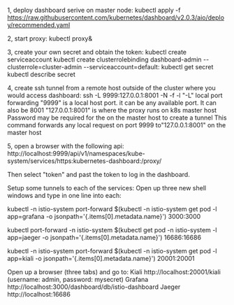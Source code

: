 1,  deploy dashboard serive on master node:
kubectl apply -f https://raw.githubusercontent.com/kubernetes/dashboard/v2.0.3/aio/deploy/recommended.yaml

2, start proxy: 
kubectl proxy&

3, create your own secret and obtain the token:
kubectl create serviceaccount <account name>
kubectl create clusterrolebinding dashboard-admin --clusterrole=cluster-admin --serviceaccount=default:<account name>
kubectl get secret
kubectl describe secret <secret name>
  
4, create ssh tunnel from a remote host outside of the cluster where you would access dashboard:
ssh -L 9999:127.0.0.1:8001 -N -f -l <user name> <k8s master host name or ip>
"-L" local port forwarding
"9999" is a local host port. it can be any available port. It can also be 8001
"127.0.0.1:8001" is where the proxy runs on k8s master host
Password may be required for the <user name> on the master host to create a tunnel
This command forwards any local request on port 9999 to"127.0.0.1:8001" on the master host
  
5, open a browser with the following api:
http://localhost:9999/api/v1/namespaces/kube-system/services/https:kubernetes-dashboard:/proxy/

Then select "token" and past the token to log in the dashboard.

Setup some tunnels to each of the services:
Open up three new shell windows and type in one line into each:

kubectl -n istio-system port-forward $(kubectl -n istio-system get pod -l app=grafana -o jsonpath='{.items[0].metadata.name}') 3000:3000

kubectl port-forward -n istio-system $(kubectl get pod -n istio-system -l app=jaeger -o jsonpath='{.items[0].metadata.name}') 16686:16686

kubectl -n istio-system port-forward $(kubectl -n istio-system get pod -l app=kiali -o jsonpath='{.items[0].metadata.name}') 20001:20001

Open up a browser (three tabs) and go to:
Kiali http://localhost:20001/kiali (username: admin, password: mysecret)
Grafana http://localhost:3000/dashboard/db/istio-dashboard
Jaeger http://localhost:16686

